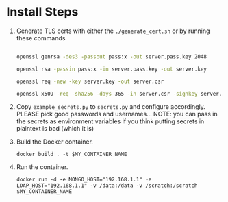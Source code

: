 # Install Steps

1. Generate TLS certs with either the `./generate_cert.sh` or by running
these commands

    ```bash

    openssl genrsa -des3 -passout pass:x -out server.pass.key 2048

    openssl rsa -passin pass:x -in server.pass.key -out server.key

    openssl req -new -key server.key -out server.csr

    openssl x509 -req -sha256 -days 365 -in server.csr -signkey server.key -out server.crt
    ```

2. Copy `example_secrets.py` to `secrets.py` and configure accordingly.
PLEASE pick good passwords and usernames... NOTE: you can pass in the
secrets as environment variables if you think putting secrets in plaintext
is bad (which it is)

3. Build the Docker container.

    ```
    docker build . -t $MY_CONTAINER_NAME
    ```


4. Run the container.

    ```
    docker run -d -e MONGO_HOST="192.168.1.1" -e LDAP_HOST="192.168.1.1" -v /data:/data -v /scratch:/scratch $MY_CONTAINER_NAME
    ```